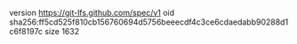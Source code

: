 version https://git-lfs.github.com/spec/v1
oid sha256:ff5cd525f810cb156760694d5756beeecdf4c3ce6cdaedabb90288d1c6f8197c
size 1632
